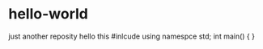 # hello-world
just another reposity
hello
this
#inlcude<iostream>
  using namespce std;
  int main()
  {
  }
